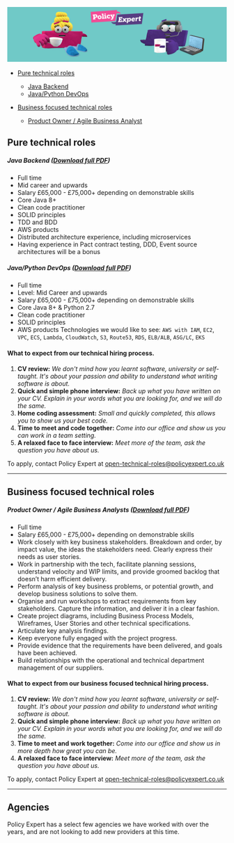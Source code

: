 ![Policy Expert Banner](/assets/css/pe-bkg-img.jpg)


* [Pure technical roles](#puretech)
    * [Java Backend](#javabackend)
    * [Java/Python DevOps](#javadevops)
    
* [Business focused technical roles](#biztech)
    * [Product Owner / Agile Business Analyst](#poba)


<a name="puretech"></a>

## Pure technical roles

<a name="javabackend"></a>

##### Java Backend ([Download full PDF](Policy%20Expert%20-%20Java%20Backend.pdf))

* Full time
* Mid career and upwards
* Salary £65,000 - £75,000+ depending on demonstrable skills
* Core Java 8+
* Clean code practitioner
* SOLID principles
* TDD and BDD
* AWS products
* Distributed architecture experience, including microservices
* Having experience in Pact contract testing, DDD, Event source architectures will be a bonus
   
<a name="javadevops"></a> 

##### Java/Python DevOps ([Download full PDF](Policy%20Expert%20-%20DevOps.pdf))

* Full time 
* Level: Mid Career and upwards        
* Salary £65,000 - £75,000+ depending on demonstrable skills
* Core Java 8+ & Python 2.7
* Clean code practitioner
* SOLID principles
* AWS products Technologies we would like to see:
    `AWS with IAM`, `EC2`, `VPC`, `ECS`, `Lambda`, `CloudWatch`, `S3`, `Route53`, `RDS`, `ELB/ALB`, `ASG/LC`, `EKS`


#### What to expect from our technical hiring process.

1. **CV review:** *We don't mind how you learnt software, university or self-taught. It's about your passion and ability to understand what writing software is about.*
2. **Quick and simple phone interview:** *Back up what you have written on your CV. Explain in your words what you are looking for, and we will do the same.*
3. **Home coding assessment:** *Small and quickly completed, this allows you to show us your best code.*
4. **Time to meet and code together:** *Come into our office and show us you can work in a team setting.*
5. **A relaxed face to face interview:** *Meet more of the team, ask the question you have about us.*


To apply, contact Policy Expert at open-technical-roles@policyexpert.co.uk

---        


<a name="biztech"></a> 

## Business focused technical roles

<a name="poba"></a>

##### Product Owner / Agile Business Analysts ([Download full PDF](Policy%20Expert%20-%20BA_PO.pdf))
    
* Full time
* Salary £65,000 - £75,000+ depending on demonstrable skills
* Work closely with key business stakeholders. Breakdown and order, by impact value, the ideas the stakeholders need. Clearly express their needs as user stories.
* Work in partnership with the tech, facilitate planning sessions, understand velocity and WIP limits, and provide groomed backlog that doesn’t harm efficient delivery.
* Perform analysis of key business problems, or potential growth, and develop business solutions to solve them. 
* Organise and run workshops to extract requirements from key stakeholders. Capture the information, and deliver it in a clear fashion.
* Create project diagrams, including Business Process Models, Wireframes, User Stories and other technical specifications. 
* Articulate key analysis findings.
* Keep everyone fully engaged with the project progress.
* Provide evidence that the requirements have been delivered, and goals have been achieved.
* Build relationships with the operational and technical department management of our suppliers.



#### What to expect from our business focused technical hiring process.

1. **CV review:** *We don't mind how you learnt software, university or self-taught. It's about your passion and ability to understand what writing software is about.*
2. **Quick and simple phone interview:** *Back up what you have written on your CV. Explain in your words what you are looking for, and we will do the same.*
3. **Time to meet and work together:** *Come into our office and show us in more depth how great you can be.*
4. **A relaxed face to face interview:** *Meet more of the team, ask the question you have about us.*

To apply, contact Policy Expert at open-technical-roles@policyexpert.co.uk

---   



## Agencies

Policy Expert has a select few agencies we have worked with over the years, and are not looking to add new providers at this time. 
